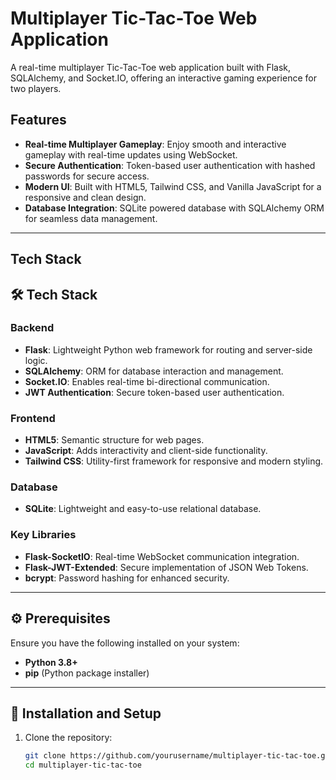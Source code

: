 # Multiplayer Tic-Tac-Toe Web Application 

A real-time multiplayer Tic-Tac-Toe web application built with Flask, SQLAlchemy, and Socket.IO, offering an interactive gaming experience for two players.

## Features

- **Real-time Multiplayer Gameplay**: Enjoy smooth and interactive gameplay with real-time updates using WebSocket.
- **Secure Authentication**: Token-based user authentication with hashed passwords for secure access.
- **Modern UI**: Built with HTML5, Tailwind CSS, and Vanilla JavaScript for a responsive and clean design.
- **Database Integration**: SQLite powered database with SQLAlchemy ORM for seamless data management.

---

## Tech Stack

## 🛠️ Tech Stack

### Backend
- **Flask**: Lightweight Python web framework for routing and server-side logic.  
- **SQLAlchemy**: ORM for database interaction and management.  
- **Socket.IO**: Enables real-time bi-directional communication.  
- **JWT Authentication**: Secure token-based user authentication.  

### Frontend
- **HTML5**: Semantic structure for web pages.  
- **JavaScript**: Adds interactivity and client-side functionality.  
- **Tailwind CSS**: Utility-first framework for responsive and modern styling.  

### Database
- **SQLite**: Lightweight and easy-to-use relational database.  

### Key Libraries
- **Flask-SocketIO**: Real-time WebSocket communication integration.  
- **Flask-JWT-Extended**: Secure implementation of JSON Web Tokens.  
- **bcrypt**: Password hashing for enhanced security.  


---

## ⚙️ Prerequisites

Ensure you have the following installed on your system:

- **Python 3.8+**
- **pip** (Python package installer)

---

## 🚀 Installation and Setup

1. Clone the repository:
   ```bash
   git clone https://github.com/yourusername/multiplayer-tic-tac-toe.git
   cd multiplayer-tic-tac-toe
